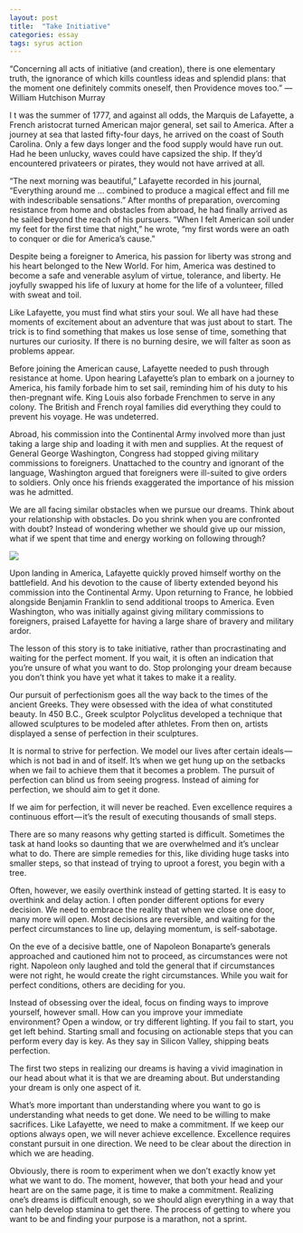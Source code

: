 ```yaml
---
layout: post
title:  "Take Initiative"
categories: essay
tags: syrus action
---
```


“Concerning all acts of initiative (and creation), there is one elementary truth, the ignorance of which kills countless ideas and splendid plans: that the moment one definitely commits oneself, then Providence moves too.”
— William Hutchison Murray

I t was the summer of 1777, and against all odds, the Marquis de Lafayette, a French aristocrat turned American major general, set sail to America. After a journey at sea that lasted fifty-four days, he arrived on the coast of South Carolina. Only a few days longer and the food supply would have run out. Had he been unlucky, waves could have capsized the ship. If they’d encountered privateers or pirates, they would not have arrived at all.

“The next morning was beautiful,” Lafayette recorded in his journal, “Everything around me … combined to produce a magical effect and fill me with indescribable sensations.” After months of preparation, overcoming resistance from home and obstacles from abroad, he had finally arrived as he sailed beyond the reach of his pursuers. “When I felt American soil under my feet for the first time that night,” he wrote, “my first words were an oath to conquer or die for America’s cause.”

Despite being a foreigner to America, his passion for liberty was strong and his heart belonged to the New World. For him, America was destined to become a safe and venerable asylum of virtue, tolerance, and liberty. He joyfully swapped his life of luxury at home for the life of a volunteer, filled with sweat and toil.

Like Lafayette, you must find what stirs your soul. We all have had these moments of excitement about an adventure that was just about to start. The trick is to find something that makes us lose sense of time, something that nurtures our curiosity. If there is no burning desire, we will falter as soon as problems appear.

Before joining the American cause, Lafayette needed to push through resistance at home. Upon hearing Lafayette’s plan to embark on a journey to America, his family forbade him to set sail, reminding him of his duty to his then-pregnant wife. King Louis also forbade Frenchmen to serve in any colony. The British and French royal families did everything they could to prevent his voyage. He was undeterred.

Abroad, his commission into the Continental Army involved more than just taking a large ship and loading it with men and supplies. At the request of General George Washington, Congress had stopped giving military commissions to foreigners. Unattached to the country and ignorant of the language, Washington argued that foreigners were ill-suited to give orders to soldiers. Only once his friends exaggerated the importance of his mission was he admitted.

We are all facing similar obstacles when we pursue our dreams. Think about your relationship with obstacles. Do you shrink when you are confronted with doubt? Instead of wondering whether we should give up our mission, what if we spent that time and energy working on following through?

<img src="http://note.link.com.de/media/take-initiative.jpg" />

Upon landing in America, Lafayette quickly proved himself worthy on the battlefield. And his devotion to the cause of liberty extended beyond his commission into the Continental Army. Upon returning to France, he lobbied alongside Benjamin Franklin to send additional troops to America. Even Washington, who was initially against giving military commissions to foreigners, praised Lafayette for having a large share of bravery and military ardor.

The lesson of this story is to take initiative, rather than procrastinating and waiting for the perfect moment. If you wait, it is often an indication that you’re unsure of what you want to do. Stop prolonging your dream because you don’t think you have yet what it takes to make it a reality.

Our pursuit of perfectionism goes all the way back to the times of the ancient Greeks. They were obsessed with the idea of what constituted beauty. In 450 B.C., Greek sculptor Polyclitus developed a technique that allowed sculptures to be modeled after athletes. From then on, artists displayed a sense of perfection in their sculptures.

It is normal to strive for perfection. We model our lives after certain ideals — which is not bad in and of itself. It’s when we get hung up on the setbacks when we fail to achieve them that it becomes a problem. The pursuit of perfection can blind us from seeing progress. Instead of aiming for perfection, we should aim to get it done.

If we aim for perfection, it will never be reached. Even excellence requires a continuous effort — it’s the result of executing thousands of small steps.

There are so many reasons why getting started is difficult. Sometimes the task at hand looks so daunting that we are overwhelmed and it’s unclear what to do. There are simple remedies for this, like dividing huge tasks into smaller steps, so that instead of trying to uproot a forest, you begin with a tree.

Often, however, we easily overthink instead of getting started. It is easy to overthink and delay action. I often ponder different options for every decision. We need to embrace the reality that when we close one door, many more will open. Most decisions are reversible, and waiting for the perfect circumstances to line up, delaying momentum, is self-sabotage.

On the eve of a decisive battle, one of Napoleon Bonaparte’s generals approached and cautioned him not to proceed, as circumstances were not right. Napoleon only laughed and told the general that if circumstances were not right, he would create the right circumstances. While you wait for perfect conditions, others are deciding for you.

Instead of obsessing over the ideal, focus on finding ways to improve yourself, however small. How can you improve your immediate environment? Open a window, or try different lighting. If you fail to start, you get left behind. Starting small and focusing on actionable steps that you can perform every day is key. As they say in Silicon Valley, shipping beats perfection.

The first two steps in realizing our dreams is having a vivid imagination in our head about what it is that we are dreaming about. But understanding your dream is only one aspect of it.

What’s more important than understanding where you want to go is understanding what needs to get done. We need to be willing to make sacrifices. Like Lafayette, we need to make a commitment. If we keep our options always open, we will never achieve excellence. Excellence requires constant pursuit in one direction. We need to be clear about the direction in which we are heading.

Obviously, there is room to experiment when we don’t exactly know yet what we want to do. The moment, however, that both your head and your heart are on the same page, it is time to make a commitment. Realizing one’s dreams is difficult enough, so we should align everything in a way that can help develop stamina to get there. The process of getting to where you want to be and finding your purpose is a marathon, not a sprint.